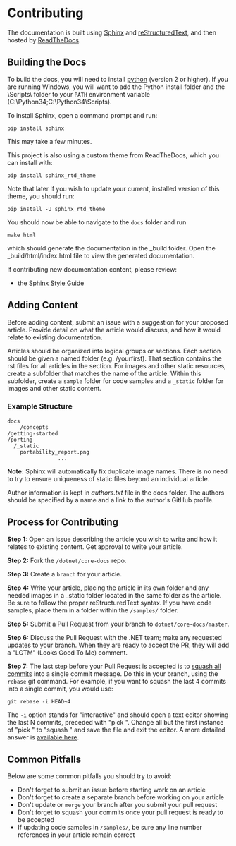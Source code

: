 Contributing
======

The documentation is built using [Sphinx](http://sphinx-doc.org) and [reStructuredText](http://sphinx-doc.org/rest.html), and then hosted by [ReadTheDocs](http://dotnet.readthedocs.org).

## Building the Docs

To build the docs, you will need to install [python](https://www.python.org/downloads/) (version 2 or higher). If you are running Windows, you will want to add the Python install folder and the \Scripts\ folder to your `PATH` environment variable (C:\Python34;C:\Python34\Scripts).

To install Sphinx, open a command prompt and run:

	pip install sphinx

This may take a few minutes.

This project is also using a custom theme from ReadTheDocs, which you can install with:

	pip install sphinx_rtd_theme

Note that later if you wish to update your current, installed version of this theme, you should run:

	pip install -U sphinx_rtd_theme

You should now be able to navigate to the `docs` folder and run

	make html

which should generate the documentation in the _build folder. Open the _build/html/index.html file to view the generated documentation.

If contributing new documentation content, please review:

- the [Sphinx Style Guide](http://documentation-style-guide-sphinx.readthedocs.org/en/latest/style-guide.html)

## Adding Content ##

Before adding content, submit an issue with a suggestion for your proposed article. Provide detail on what the article would discuss, and how it would relate to existing documentation.

Articles should be organized into logical groups or sections. Each section should be given a named folder (e.g. /yourfirst). That section contains the rst files for all articles in the section. For images and other static resources, create a subfolder that matches the name of the article. Within this subfolder, create a ``sample`` folder for code samples and a  ``_static`` folder for images and other static content.

### Example Structure ###

	docs
		/concepts
    /getting-started
    /porting
      /_static
        portability_report.png
					...
**Note:** Sphinx will automatically fix duplicate image names. There is no need to try to ensure uniqueness of static files beyond an individual article.

Author information is kept in _authors.txt_ file in the docs folder. The authors should be specified by a name and a link to the author's GitHub profile.

## Process for Contributing ##

**Step 1:** Open an Issue describing the article you wish to write and how it relates to existing content. Get approval to write your article.

**Step 2:** Fork the `/dotnet/core-docs` repo.

**Step 3:** Create a `branch` for your article.

**Step 4:** Write your article, placing the article in its own folder and any needed images in a _static folder located in the same folder as the article. Be sure to follow the proper reStructuredText syntax. If you have code samples, place them in a folder within the `/samples/` folder.

**Step 5:** Submit a Pull Request from your branch to `dotnet/core-docs/master`.

**Step 6:** Discuss the Pull Request with the .NET team; make any requested updates to your branch. When they are ready to accept the PR, they will add a "LGTM" (Looks Good To Me) comment.

**Step 7:** The last step before your Pull Request is accepted is to [squash all commits](http://stackoverflow.com/questions/14534397/squash-all-my-commits-into-one-for-github-pull-request) into a single commit message. Do this in your branch, using the `rebase` git command. For example, if you want to squash the last 4 commits into a single commit, you would use:

	git rebase -i HEAD~4

The `-i` option stands for "interactive" and should open a text editor showing the last N commits, preceded with "pick ".  Change all but the first instance of "pick " to "squash " and save the file and exit the editor. A more detailed answer is [available here](http://stackoverflow.com/a/6934882).

## Common Pitfalls ##

Below are some common pitfalls you should try to avoid:

- Don't forget to submit an issue before starting work on an article
- Don't forget to create a separate branch before working on your article
- Don't update or `merge` your branch after you submit your pull request
- Don't forget to squash your commits once your pull request is ready to be accepted
- If updating code samples in `/samples/`, be sure any line number references in your article remain correct
